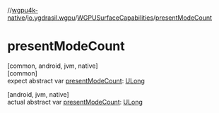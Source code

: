 //[wgpu4k-native](../../../index.md)/[io.ygdrasil.wgpu](../index.md)/[WGPUSurfaceCapabilities](index.md)/[presentModeCount](present-mode-count.md)

# presentModeCount

[common, android, jvm, native]\
[common]\
expect abstract var [presentModeCount](present-mode-count.md): [ULong](https://kotlinlang.org/api/core/kotlin-stdlib/kotlin/-u-long/index.html)

[android, jvm, native]\
actual abstract var [presentModeCount](present-mode-count.md): [ULong](https://kotlinlang.org/api/core/kotlin-stdlib/kotlin/-u-long/index.html)